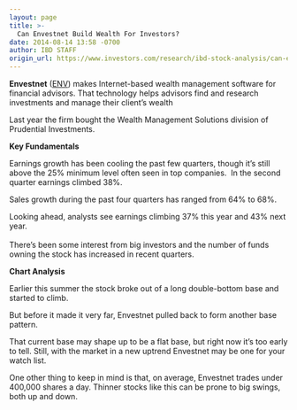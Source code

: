 ```yaml
---
layout: page
title: >-
  Can Envestnet Build Wealth For Investors?
date: 2014-08-14 13:58 -0700
author: IBD STAFF
origin_url: https://www.investors.com/research/ibd-stock-analysis/can-envestnet-build-wealth-for-investors/
---
```





**Envestnet** ([ENV](https://research.investors.com/quote.aspx?symbol=ENV)) makes Internet-based wealth management software for financial advisors. That technology helps advisors find and research investments and manage their client’s wealth

  

Last year the firm bought the Wealth Management Solutions division of Prudential Investments.

  

**Key Fundamentals**

  

Earnings growth has been cooling the past few quarters, though it’s still above the 25% minimum level often seen in top companies.  In the second quarter earnings climbed 38%. 

  

Sales growth during the past four quarters has ranged from 64% to 68%. 

  

Looking ahead, analysts see earnings climbing 37% this year and 43% next year.  
   
There’s been some interest from big investors and the number of funds owning the stock has increased in recent quarters. 

  

**Chart Analysis**

  

Earlier this summer the stock broke out of a long double-bottom base and started to climb. 

  

But before it made it very far, Envestnet pulled back to form another base pattern. 

  

That current base may shape up to be a flat base, but right now it’s too early to tell. Still, with the market in a new uptrend Envestnet may be one for your watch list.

  

One other thing to keep in mind is that, on average, Envestnet trades under 400,000 shares a day. Thinner stocks like this can be prone to big swings, both up and down.




